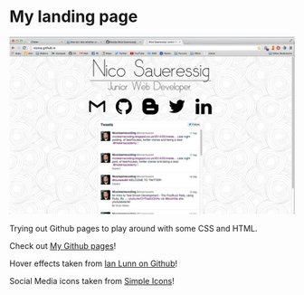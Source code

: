 My landing page
===
![](img/landingpage.png)

Trying out Github pages to play around with some CSS and HTML.

Check out [My Github pages]!

Hover effects taken from [Ian Lunn on Github]!

Social Media icons taken from [Simple Icons]!



[Ian Lunn on Github]:https://github.com/IanLunn/Hover 

[Simple Icons]:http://simpleicons.org
[My Github pages]:http://nicosa.github.io
